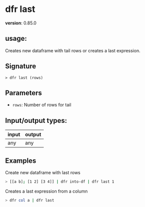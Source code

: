 # dfr last

**version**: 0.85.0

## **usage**:

Creates new dataframe with tail rows or creates a last expression.

## Signature

`> dfr last (rows)`

## Parameters

- `rows`: Number of rows for tail

## Input/output types:

| input | output |
| ----- | ------ |
| any   | any    |

## Examples

Create new dataframe with last rows

```bash
> [[a b]; [1 2] [3 4]] | dfr into-df | dfr last 1
```

Creates a last expression from a column

```bash
> dfr col a | dfr last
```
